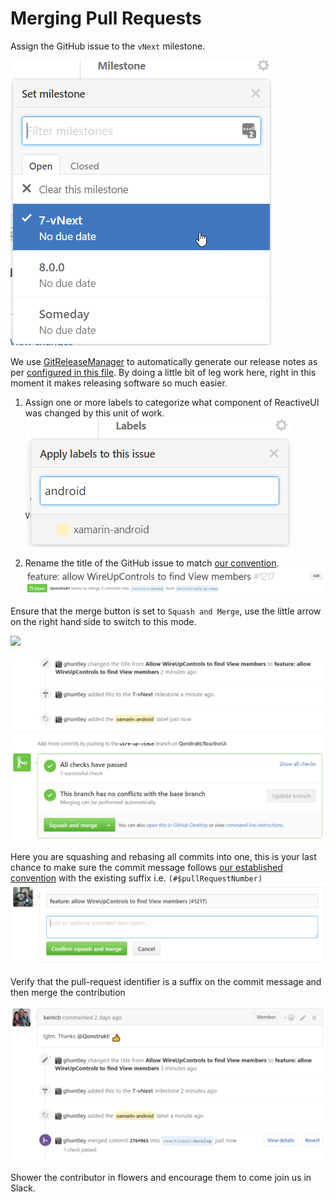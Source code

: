 # Merging Pull Requests

Assign the GitHub issue to the `vNext` milestone.

![](/images/contributing/assign-to-a-milestone.png)

We use [GitReleaseManager](https://gitreleasemanager.readthedocs.io/develop/) to automatically generate our release notes as per [configured in this file](https://github.com/reactiveui/ReactiveUI/blob/develop/GitReleaseManager.yaml). By doing a little bit of leg work here, right in this moment it makes releasing software so much easier.

1. Assign one or more labels to categorize what component of ReactiveUI was changed by this unit of work. ![](/images/contributing/apply-one-or-more-labels.png)

2. Rename the title of the GitHub issue to match [our convention](commit-message-convention.md). ![](/images/contributing/rename-the-title.png)

Ensure that the merge button is set to `Squash and Merge`, use the little arrow on the right hand side to switch to this mode.

![](/images/contributing/squash-and-merge-commit.png)

![](/images/contributing/ready-for-squash-and-merge.png)

Here you are squashing and rebasing all commits into one, this is your last chance to make sure the commit message follows [our established convention](commit-message-convention.md) with the existing suffix i.e. `(#$pullRequestNumber)`
![](/images/contributing/squash-and-reword-the-commits.png)

Verify that the pull-request identifier is a suffix on the commit message and then merge the contribution

![](/images/contributing/contribution-merged.png)

Shower the contributor in flowers and encourage them to come join us in Slack.